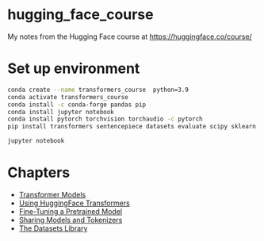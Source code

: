 # hugging_face_course
My notes from the Hugging Face course at https://huggingface.co/course/

# Set up environment
```bash
conda create --name transformers_course  python=3.9
conda activate transformers_course
conda install -c conda-forge pandas pip
conda install jupyter notebook
conda install pytorch torchvision torchaudio -c pytorch
pip install transformers sentencepiece datasets evaluate scipy sklearn

jupyter notebook
```

# Chapters
* [Transformer Models](1_transformer_models.ipynb)
* [Using HuggingFace Transformers](2_using_transformers.ipynb)
* [Fine-Tuning a Pretrained Model](3_fine-tuning_a_pretrained_model.ipynb)
* [Sharing Models and Tokenizers](4_sharing_models_and_tokenizers.ipynb)
* [The Datasets Library](5_datasets_library.ipynb)